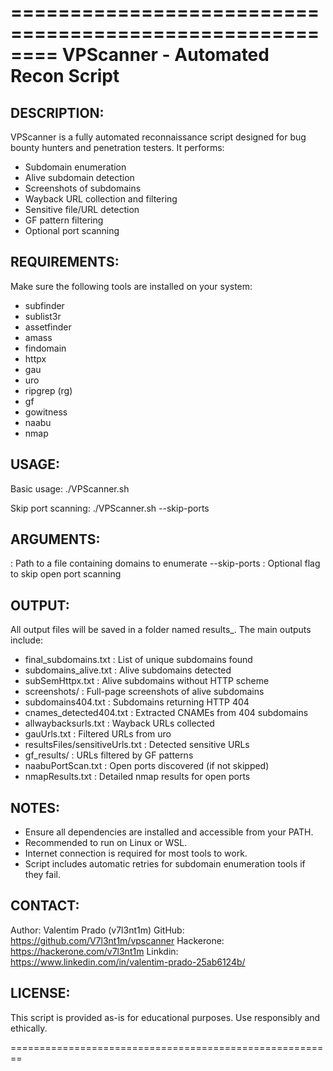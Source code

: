 ========================================================
VPScanner - Automated Recon Script
========================================================

DESCRIPTION:
-------------
VPScanner is a fully automated reconnaissance script designed for bug bounty hunters and penetration testers. 
It performs:
  - Subdomain enumeration
  - Alive subdomain detection
  - Screenshots of subdomains
  - Wayback URL collection and filtering
  - Sensitive file/URL detection
  - GF pattern filtering
  - Optional port scanning

REQUIREMENTS:
-------------
Make sure the following tools are installed on your system:

- subfinder
- sublist3r
- assetfinder
- amass
- findomain
- httpx
- gau
- uro
- ripgrep (rg)
- gf
- gowitness
- naabu
- nmap

USAGE:
------
Basic usage:
    ./VPScanner.sh <wordlist>

Skip port scanning:
    ./VPScanner.sh <wordlist> --skip-ports

ARGUMENTS:
----------
<wordlist>      : Path to a file containing domains to enumerate
--skip-ports    : Optional flag to skip open port scanning

OUTPUT:
-------
All output files will be saved in a folder named results_<timestamp>. The main outputs include:

- final_subdomains.txt      : List of unique subdomains found
- subdomains_alive.txt      : Alive subdomains detected
- subSemHttpx.txt           : Alive subdomains without HTTP scheme
- screenshots/              : Full-page screenshots of alive subdomains
- subdomains404.txt         : Subdomains returning HTTP 404
- cnames_detected404.txt    : Extracted CNAMEs from 404 subdomains
- allwaybacksurls.txt       : Wayback URLs collected
- gauUrls.txt               : Filtered URLs from uro
- resultsFiles/sensitiveUrls.txt : Detected sensitive URLs
- gf_results/               : URLs filtered by GF patterns
- naabuPortScan.txt         : Open ports discovered (if not skipped)
- nmapResults.txt           : Detailed nmap results for open ports

NOTES:
------
- Ensure all dependencies are installed and accessible from your PATH.
- Recommended to run on Linux or WSL.
- Internet connection is required for most tools to work.
- Script includes automatic retries for subdomain enumeration tools if they fail.

CONTACT:
--------
Author: Valentim Prado (v7l3nt1m)
GitHub: https://github.com/V7l3nt1m/vpscanner
Hackerone: https://hackerone.com/v7l3nt1m
Linkdin: https://www.linkedin.com/in/valentim-prado-25ab6124b/

LICENSE:
--------
This script is provided as-is for educational purposes. Use responsibly and ethically.

========================================================

